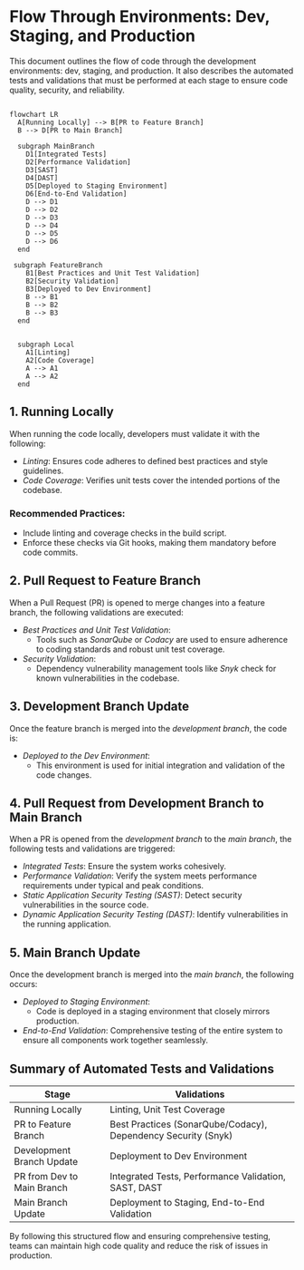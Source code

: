 # Flow Through Environments: Dev, Staging, and Production  

This document outlines the flow of code through the development environments: dev, staging, and production. It also describes the automated tests and validations that must be performed at each stage to ensure code quality, security, and reliability.

```mermaid

flowchart LR
  A[Running Locally] --> B[PR to Feature Branch]
  B --> D[PR to Main Branch]

  subgraph MainBranch
    D1[Integrated Tests]
    D2[Performance Validation]
    D3[SAST]
    D4[DAST]
    D5[Deployed to Staging Environment]
    D6[End-to-End Validation]
    D --> D1
    D --> D2
    D --> D3
    D --> D4   
    D --> D5
    D --> D6
  end

 subgraph FeatureBranch
    B1[Best Practices and Unit Test Validation]
    B2[Security Validation]
    B3[Deployed to Dev Environment]
    B --> B1
    B --> B2    
    B --> B3
  end


  subgraph Local
    A1[Linting]
    A2[Code Coverage]
    A --> A1
    A --> A2
  end

```

## 1. Running Locally  
When running the code locally, developers must validate it with the following:  
- *Linting*: Ensures code adheres to defined best practices and style guidelines.  
- *Code Coverage*: Verifies unit tests cover the intended portions of the codebase.  

### Recommended Practices:  
- Include linting and coverage checks in the build script.  
- Enforce these checks via Git hooks, making them mandatory before code commits.  


## 2. Pull Request to Feature Branch  
When a Pull Request (PR) is opened to merge changes into a feature branch, the following validations are executed:  
- *Best Practices and Unit Test Validation*:  
  - Tools such as *SonarQube* or *Codacy* are used to ensure adherence to coding standards and robust unit test coverage.  
- *Security Validation*:  
  - Dependency vulnerability management tools like *Snyk* check for known vulnerabilities in the codebase.  


## 3. Development Branch Update  
Once the feature branch is merged into the *development branch*, the code is:  
- *Deployed to the Dev Environment*:  
  - This environment is used for initial integration and validation of the code changes.



## 4. Pull Request from Development Branch to Main Branch  
When a PR is opened from the *development branch* to the *main branch*, the following tests and validations are triggered:  
- *Integrated Tests*: Ensure the system works cohesively.  
- *Performance Validation*: Verify the system meets performance requirements under typical and peak conditions.  
- *Static Application Security Testing (SAST)*: Detect security vulnerabilities in the source code.  
- *Dynamic Application Security Testing (DAST)*: Identify vulnerabilities in the running application.  



## 5. Main Branch Update  
Once the development branch is merged into the *main branch*, the following occurs:  
- *Deployed to Staging Environment*:  
  - Code is deployed in a staging environment that closely mirrors production.  
- *End-to-End Validation*: Comprehensive testing of the entire system to ensure all components work together seamlessly.  



## Summary of Automated Tests and Validations  

| Stage                        | Validations                                                                 |
|------------------------------|-----------------------------------------------------------------------------|
| Running Locally              | Linting, Unit Test Coverage                                                |
| PR to Feature Branch         | Best Practices (SonarQube/Codacy), Dependency Security (Snyk)              |
| Development Branch Update    | Deployment to Dev Environment                                              |
| PR from Dev to Main Branch   | Integrated Tests, Performance Validation, SAST, DAST                      |
| Main Branch Update           | Deployment to Staging, End-to-End Validation                              |

By following this structured flow and ensuring comprehensive testing, teams can maintain high code quality and reduce the risk of issues in production.

